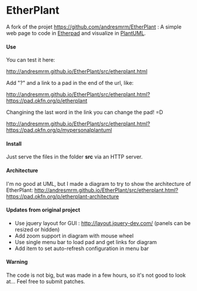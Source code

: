 EtherPlant
==========

A fork of the projet https://github.com/andresmrm/EtherPlant : A simple web page to code in [Etherpad](http://etherpad.org) and visualize in [PlantUML](http://plantuml.com).

#### Use

You can test it here:

http://andresmrm.github.io/EtherPlant/src/etherplant.html

Add "?" and a link to a pad in the end of the url, like:

http://andresmrm.github.io/EtherPlant/src/etherplant.html?https://pad.okfn.org/p/etherplant

Changining the last word in the link you can change the pad! =D

http://andresmrm.github.io/EtherPlant/src/etherplant.html?https://pad.okfn.org/p/mypersonalplantuml

#### Install

Just serve the files in the folder **src** via an HTTP server.

#### Architecture

I'm no good at UML, but I made a diagram to try to show the architecture of EtherPlant:
http://andresmrm.github.io/EtherPlant/src/etherplant.html?https://pad.okfn.org/p/etherplant-architecture

#### Updates from original project

* Use jquery layout for GUI : http://layout.jquery-dev.com/ (panels can be resized or hidden)
* Add zoom support in diagram with mouse wheel
* Use single menu bar to load pad and get links for diagram
* Add item to set auto-refresh configuration in menu bar

#### Warning

The code is not big, but was made in a few hours, so it's not good to look at... Feel free to submit patches.

